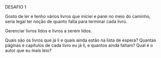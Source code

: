 DESAFIO 1

Gosto de ler e tenho vários livros que iniciei e parei no meio do caminho, seria legal ter noção de quanto falta para terminar cada livro.

Gerenciar livros lidos e livros a serem lidos.

Quais são os livros que já li e quais ainda estão na lista de espera?
Quantas páginas e capítulos de cada livro eu já li, e quantos ainda faltam?
Qual é o autor que eu mais leio?

